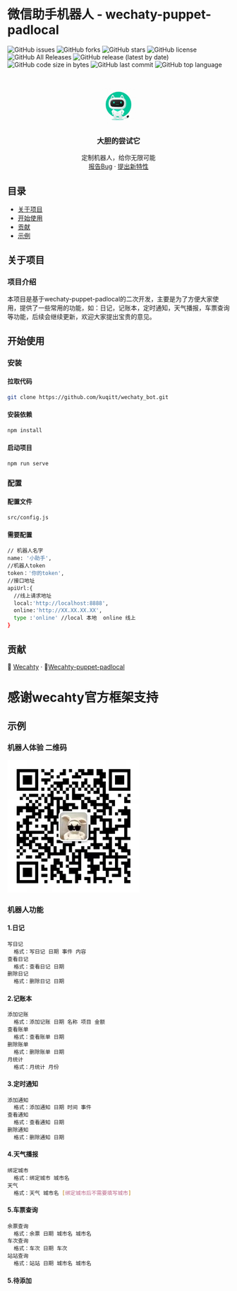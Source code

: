 
# 微信助手机器人 - wechaty-puppet-padlocal

<!-- PROJECT SHIELDS -->
  ![GitHub issues](https://img.shields.io/github/issues/kuqitt/wechaty_bot)
  ![GitHub forks](https://img.shields.io/github/forks/kuqitt/wechaty_bot)
  ![GitHub stars](https://img.shields.io/github/stars/kuqitt/wechaty_bot)
  ![GitHub license](https://img.shields.io/github/license/kuqitt/wechaty_bot)
  ![GitHub All Releases](https://img.shields.io/github/downloads/kuqitt/wechaty_bot/total)
  ![GitHub release (latest by date)](https://img.shields.io/github/v/release/kuqitt/wechaty_bot)
  ![GitHub code size in bytes](https://img.shields.io/github/languages/code-size/kuqitt/wechaty_bot)
  ![GitHub last commit](https://img.shields.io/github/last-commit/kuqitt/wechaty_bot)
  ![GitHub top language](https://img.shields.io/github/languages/top/kuqitt/wechaty_bot)


<!-- PROJECT LOGO -->
<br />

<p align="center">
  <a href="https://github.com/kuqitt/wechaty_bot/">
    <img src="./th.jpg" alt="Logo" width="80" height="80">
  </a>

  <h3 align="center">大胆的尝试它</h3>
  <p align="center">
    定制机器人，给你无限可能
    <br />
    <a href="https://github.com/kuqitt/wechaty_bot/issues">报告Bug</a>
    ·
    <a href="https://github.com/kuqitt/wechaty_bot/issues">提出新特性</a>
  </p>

</p>

## 目录
 - [关于项目](#关于项目)
  - [开始使用](#开始使用)
  - [贡献](#贡献)
  - [示例](#示例)

  ## 关于项目
  ### 项目介绍
  本项目是基于wechaty-puppet-padlocal的二次开发，主要是为了方便大家使用，提供了一些常用的功能，如：日记，记账本，定时通知，天气播报，车票查询等功能，后续会继续更新，欢迎大家提出宝贵的意见。
  ## 开始使用
  ### 安装
  #### 拉取代码
  ```sh
  git clone https://github.com/kuqitt/wechaty_bot.git
  ```
  #### 安装依赖
  ```sh
  npm install
  ```
  #### 启动项目
  ```sh
  npm run serve
  ```
  ### 配置
  #### 配置文件
  ```sh
  src/config.js
  ```
  #### 需要配置
  ```sh
  // 机器人名字
  name: '小助手',
  //机器人token
  token：'你的token',
  //接口地址
  apiUrl:{
    //线上请求地址
    local:'http://localhost:8888',
    online:'http://XX.XX.XX.XX',
    type :'online' //local 本地  online 线上
  }
  ```
## 贡献
 :saxophone: <a href="https://github.com/wechaty/wechaty/tree/main">Wecahty</a>
    ·
     :saxophone:<a href="https://github.com/wechaty/puppet-supports">Wecahty-puppet-padlocal</a>

 # 感谢wecahty官方框架支持 

  ## 示例
  ### 机器人体验 二维码
   
  <a href="https://github.com/kuqitt/wechaty_bot/">
    <img src="./Demo.jpg" alt="Logo" width="300" height="300">
  </a>

  ### 机器人功能
  #### 1.日记
  ```sh
  写日记
    格式：写日记 日期 事件 内容
  查看日记
    格式：查看日记 日期
  删除日记
    格式：删除日记 日期
  ```

  #### 2.记账本
  ```sh
  添加记账
    格式：添加记账 日期 名称 项目 金额
  查看账单
    格式：查看账单 日期
  删除账单
    格式：删除账单 日期
  月统计
    格式：月统计 月份
  ```
  #### 3.定时通知
  ```sh
  添加通知
    格式：添加通知 日期 时间 事件
  查看通知
    格式：查看通知 日期
  删除通知
    格式：删除通知 日期
  ```
  #### 4.天气播报
  ```sh
  绑定城市
    格式：绑定城市 城市名
  天气
    格式：天气 城市名 [绑定城市后不需要填写城市]
  ```
  #### 5.车票查询
  ```sh
  余票查询
    格式：余票 日期 城市名 城市名
  车次查询
    格式：车次 日期 车次
  站站查询
    格式：站站 日期 城市名 城市名
  ```
#### 5.待添加
